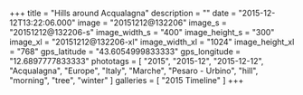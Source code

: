 +++
title = "Hills around Acqualagna"
description = ""
date = "2015-12-12T13:22:06.000"
image = "20151212@132206"
image_s = "20151212@132206-s"
image_width_s = "400"
image_height_s = "300"
image_xl = "20151212@132206-xl"
image_width_xl = "1024"
image_height_xl = "768"
gps_latitude = "43.6054999833333"
gps_longitude = "12.6897777833333"
phototags = [ "2015", "2015-12", "2015-12-12", "Acqualagna", "Europe", "Italy", "Marche", "Pesaro - Urbino", "hill", "morning", "tree", "winter" ]
galleries = [ "2015 Timeline" ]
+++
